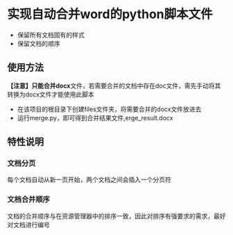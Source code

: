# 实现自动合并word的python脚本文件

- 保留所有文档固有的样式
- 保留文档的顺序

## 使用方法

**【注意】**只能合并**docx**文件，若需要合并的文档中存在doc文件，需先手动将其转换为docx文件才能使用此脚本

- 在该项目的根目录下创建files文件夹，将需要合并的docx文件放进去
- 运行merge.py，即可得到合并结果文件,erge_result.docx

## 特性说明

### 文档分页

每个文档自动从新一页开始，两个文档之间会插入一个分页符

### 文档合并顺序

文档的合并顺序与在资源管理器中的排序一致，因此对排序有强要求的需求，最好对文档进行编号

